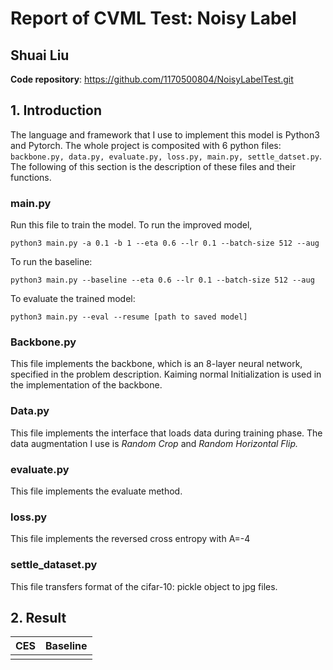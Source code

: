 # Report of CVML Test: Noisy Label

## Shuai Liu

**Code repository**: https://github.com/1170500804/NoisyLabelTest.git

## 1. Introduction

The language and framework that I use to implement this model is Python3 and Pytorch. The whole project is composited with 6 python files: `backbone.py, data.py, evaluate.py, loss.py, main.py, settle_datset.py`. The following of this section is the description of these files and their functions.

### main.py

Run this file to train the model. To run the improved model, 

```shell
python3 main.py -a 0.1 -b 1 --eta 0.6 --lr 0.1 --batch-size 512 --aug
```

To run the baseline:

```shell
python3 main.py --baseline --eta 0.6 --lr 0.1 --batch-size 512 --aug
```

To evaluate the trained model:

```shell
python3 main.py --eval --resume [path to saved model]
```



### Backbone.py

This file implements the backbone, which is an 8-layer neural network, specified in the problem description. Kaiming normal Initialization is used in the implementation of the backbone.

### Data.py

This file implements the interface that loads data during training phase. The data augmentation I use is *Random Crop* and *Random Horizontal Flip.*

### evaluate.py

This file implements the evaluate method.

### loss.py

This file implements the reversed cross entropy with A=-4

### settle_dataset.py

This file transfers format of the cifar-10: pickle object to jpg files.

## 2. Result

| CES  | Baseline |
| :--: | :------: |
|      |          |

